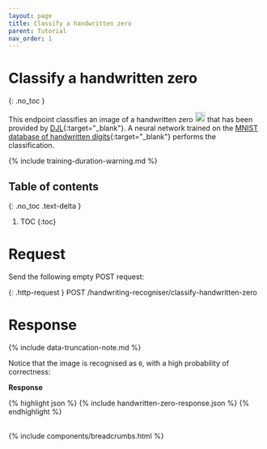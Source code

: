 ```yaml
---
layout: page
title: Classify a handwritten zero
parent: Tutorial
nav_order: 1
---
```


# Classify a handwritten zero
{: .no_toc }

This endpoint classifies an image of a handwritten zero
<img src="https://github.com/jon-hatfield-tech-writing/ai-demo/blob/main/src/main/resources/images/0.png?raw=true" alt="0" width="20" height="20" />
that has been provided by [DJL](http://djl.ai){:target="_blank"}. A neural network trained on the 
[MNIST database of handwritten digits](https://en.wikipedia.org/wiki/MNIST_database){:target="_blank"}
performs the classification.

{% include training-duration-warning.md %}

## Table of contents
{: .no_toc .text-delta }

1. TOC
{:toc}

# Request

Send the following empty POST request:

{: .http-request }
POST /handwriting-recogniser/classify-handwritten-zero

# Response

{% include data-truncation-note.md %}

Notice that the image is recognised as `0`, with a high probability of
correctness:

**Response**

{% highlight json %}
{% include handwritten-zero-response.json %}
{% endhighlight %}

<br />
{% include components/breadcrumbs.html %}
